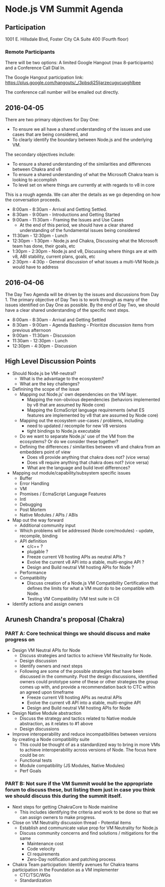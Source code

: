 # Node.js VM Summit Agenda

## Participation

1001 E. Hillsdale Blvd, Foster City CA
Suite 400 (Fourth floor)

### Remote Participants

There will be two options: A limited Google Hangout (max 8-participants) and a Conference Call Dial In.

The Google Hangout participation link: https://plus.google.com/hangouts/_/3pbsdj25ljarzecugvcupghlbee

The conference call number will be emailed out directly.

## 2016-04-05

There are two primary objectives for Day One:

* To ensure we all have a shared understanding of the issues and use cases that are being considered, and
* To clearly identify the boundary between Node.js and the underlying VM.

The secondary objectives include:
* To ensure a shared understanding of the similarities and differences between Chakra and v8
* To ensure a shared understanding of what the Microsoft Chakra team is looking to accomplish
* To level set on where things are currently at with regards to v8 in core

This is a rough agenda. We can alter the details as we go depending on how the conversation proceeds.

* 8:00am - 8:30am - Arrival and Getting Settled. 
* 8:30am - 9:00am - Introductions and Getting Started
* 9:00am - 11:30am - Framing the Issues and Use Cases
  * At the end of this period, we should have a clear shared understanding of the fundamental issues being considered
* 11:30am - 12:30pm - Lunch
* 12:30pm - 1:30pm - Node.js and Chakra, Discussing what the Microsoft team has done, their goals, etc
* 1:30pm - 2:30pm - Node.js and v8, Discussing where things are at with v8, ABI stability, current plans, goals, etc
* 2:30pm - 4:30p - General discussion of what issues a multi-VM Node.js would have to address

## 2016-04-06

The Day Two Agenda will be driven by the issues and discussions from Day 1. The primary objective of Day Two is to work through as many of the issues identified on Day One as possible. By the end of Day Two, we should have a clear shared understanding of the specific next steps.

* 8:00am - 8:30am - Arrival and Getting Settled
* 8:30am - 9:00am - Agenda Bashing - Prioritize discussion items from previous afternoon
* 9:00am - 11:30am - Discussion
* 11:30am - 12:30pm - Lunch
* 12:30pm - 4:30pm - Discussion


## High Level Discussion Points

* Should Node.js be VM-neutral?
  * What is the advantage to the ecosystem?
  * What are the key challenges?
* Definining the scope of the issue
  * Mapping out Node.js' own dependencies on the VM layer.
    * Mapping the non-obvious dependencies (behaviors implemented by v8 that are assumed by Node core)
    * Mapping the EcmaScript language requirements (what ES features are implemented by v8 that are assumed by Node core)
  * Mapping out the ecosystem use-cases / problems, including:
    * need to updated / recompile for new V8 versions
    * tight bindings to Node.js executable
  * Do we want to separate Node.js' use of the VM from the ecosystems? Or do we consider these together?
  * Defining the differences / similarities between v8 and chakra from an embedders point of view
    * Does v8 provide anything that chakra does not? (vice versa)
    * Does v8 require anything that chakra does not? (vice versa)
    * What are the language and build level differences?
* Mapping out module/capability/subsystem specific issues
  * Buffer
  * Error Handling
  * VM
  * Promises / EcmaScript Language Features
  * Intl
  * Debugging
  * Post Mortem
  * Native Modules / APIs / ABIs
* Map out the way forward
  * Additional community input
  * Which problems will be addressed (Node core/modules) - update, recompile, binding
  * API definition
    * c/c++ ?
    * plugable ?
    * Freeze current V8 hosting APIs as neutral APIs ?
    * Evolve the current v8 API into a stable, multi-engine API ?
    * Design and Build neutral VM hosting APIs for Node ?
  * Performance
  * Compatibility
    * Discuss creation of a Node.js VM Compatibility Certification that defines the limits for what a VM must do to be compatible with Node.
    * Testing VM Compatibility (VM test suite in CI)
* Identify actions and assign owners

## Arunesh Chandra's proposal (Chakra)

### PART A: Core technical things we should discuss and make progress on

* Design VM Neutral APIs for Node
  * Discuss strategies and tactics to achieve VM Neutrality for Node.
  * Design discussion
  * Identify owners and next steps
  * Following are some of the possible strategies that have been discussed in the community. Post the design discussions, identified owners could prototype some of these or other strategies the group comes up with, and provide a recommendation back to CTC within an agreed upon timeframe
    * Freeze current V8 hosting APIs as neutral APIs
    * Evolve the current v8 API into a stable, multi-engine API
    * Design and Build neutral VM hosting APIs for Node
* Design Native Module abstraction
  * Discuss the strategy and tactics related to Native module abstraction, as it relates to #1 above
  * Design discussions
* Improve interoperability and reduce incompatibilities between versions by creating a Node compatibility suite
  * This could be thought of as a standardized way to bring in more VMs to achieve interoperability across versions of Node. The focus here could be on:
  * Functional tests
  * Module compatibility (JS Modules, Native Modules)
  * Perf Goals

### PART B: Not sure if the VM Summit would be the appropriate forum to discuss these, but listing them just in case you think we should discuss this during the summit itself.

* Next steps for getting ChakraCore to Node mainline
  * This includes identifying the criteria and work to be done so that we can assign owners to make progress.
* Close on VM Neutrality discussion thread - Potential items
  * Establish and communicate value prop for VM Neutrality for Node.js
  * Discuss community concerns and find solutions / mitigations for the same
    * Maintenance cost
    * Code velocity
    * CI requirements
    * Zero-Day notification and patching process
* Chakra Team participation: Identify avenues for Chakra teams participation in the Foundation as a VM implementer
  * CTC/TSC/WGs
  * Standardization
